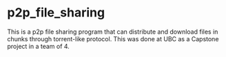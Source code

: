 # p2p_file_sharing
This is a p2p file sharing program that can distribute and download files in chunks through torrent-like protocol. This was done at UBC as a Capstone project in a team of 4.
